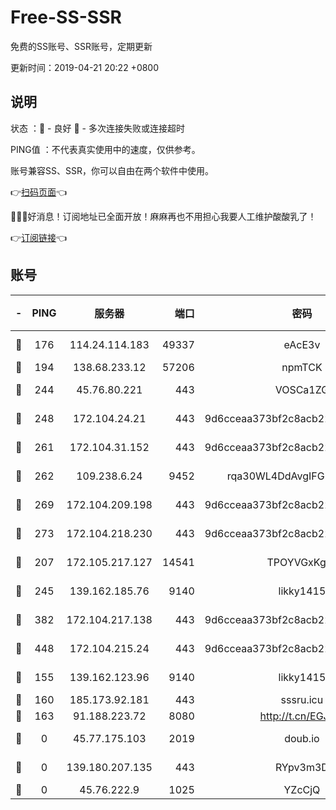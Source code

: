 # Free-SS-SSR

免费的SS账号、SSR账号，定期更新

更新时间：2019-04-21 20:22 +0800

## 说明

状态     ：🙂 - 良好 🙁 - 多次连接失败或连接超时

PING值   ：不代表真实使用中的速度，仅供参考。

账号兼容SS、SSR，你可以自由在两个软件中使用。

👉[扫码页面](https://liesauer.github.io/Free-SS-SSR/)👈

🎉🎉🎉好消息！订阅地址已全面开放！麻麻再也不用担心我要人工维护酸酸乳了！

👉[订阅链接](https://www.liesauer.net/yogurt/subscribe?ACCESS_TOKEN=DAYxR3mMaZAsaqUb)👈

## 账号

|-|PING|服务器|端口|密码|加密方式|区域|
|:----:|:----:|:-----:|-----:|:----:|:----:|:----:|
|🙂|176|114.24.114.183|49337|eAcE3v|chacha20-ietf|TW|
|🙂|194|138.68.233.12|57206|npmTCK|rc4-md5|US|
|🙂|244|45.76.80.221|443|VOSCa1ZG|aes-256-cfb|DE|
|🙂|248|172.104.24.21|443|9d6cceaa373bf2c8acb22e60b6a58be6|aes-256-cfb|US|
|🙂|261|172.104.31.152|443|9d6cceaa373bf2c8acb22e60b6a58be6|aes-256-cfb|US|
|🙂|262|109.238.6.24|9452|rqa30WL4DdAvgIFG6Fs3znzTa|aes-256-cfb|FR|
|🙂|269|172.104.209.198|443|9d6cceaa373bf2c8acb22e60b6a58be6|aes-256-cfb|US|
|🙂|273|172.104.218.230|443|9d6cceaa373bf2c8acb22e60b6a58be6|aes-256-cfb|US|
|🙂|207|172.105.217.127|14541|TPOYVGxKglpi|aes-256-cfb|JP|
|🙂|245|139.162.185.76|9140|likky1415|aes-256-cfb|DE|
|🙂|382|172.104.217.138|443|9d6cceaa373bf2c8acb22e60b6a58be6|aes-256-cfb|US|
|🙂|448|172.104.215.24|443|9d6cceaa373bf2c8acb22e60b6a58be6|aes-256-cfb|US|
|🙁|155|139.162.123.96|9140|likky1415|aes-256-cfb|JP|
|🙁|160|185.173.92.181|443|sssru.icu|rc4-md5|RU|
|🙁|163|91.188.223.72|8080|http://t.cn/EGJIyrl|rc4-md5|RU|
|🙁|0|45.77.175.103|2019|doub.io|aes-128-ctr|SG|
|🙁|0|139.180.207.135|443|RYpv3m3D|aes-256-cfb|JP|
|🙁|0|45.76.222.9|1025|YZcCjQ|rc4-md5|JP|
